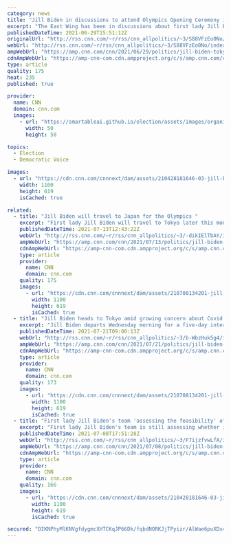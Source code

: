 ```yaml
---
category: news
title: "Jill Biden in discussions to attend Olympics Opening Ceremony in Tokyo"
excerpt: "The East Wing has been in discussions about first lady Jill Biden attending the Opening Ceremony for the Olympics in Tokyo next month, a White House official tells CNN.\n    \n"
publishedDateTime: 2021-06-29T15:51:12Z
originalUrl: "http://rss.cnn.com/~r/rss/cnn_allpolitics/~3/S88VFzEo0No/index.html"
webUrl: "http://rss.cnn.com/~r/rss/cnn_allpolitics/~3/S88VFzEo0No/index.html"
ampWebUrl: "https://amp.cnn.com/cnn/2021/06/29/politics/jill-biden-tokyo-olympics/index.html"
cdnAmpWebUrl: "https://amp-cnn-com.cdn.ampproject.org/c/s/amp.cnn.com/cnn/2021/06/29/politics/jill-biden-tokyo-olympics/index.html"
type: article
quality: 175
heat: 235
published: true

provider:
  name: CNN
  domain: cnn.com
  images:
    - url: "https://smartableai.github.io/election/assets/images/organizations/cnn.com-50x50.jpg"
      width: 50
      height: 50

topics:
  - Election
  - Democratic Voice

images:
  - url: "https://cdn.cnn.com/cnnnext/dam/assets/210428181646-03-jill-biden-first-100-days-super-tease.jpg"
    width: 1100
    height: 619
    isCached: true

related:
  - title: "Jill Biden will travel to Japan for the Olympics "
    excerpt: "First lady Jill Biden will travel to Tokyo later this month for the 2021 Olympic Summer Games, her office announced Tuesday after questions as to whether the trip could happen due to Covid-19 restrictions at the Games.\n    \n"
    publishedDateTime: 2021-07-13T12:43:22Z
    webUrl: "http://rss.cnn.com/~r/rss/cnn_allpolitics/~3/-dikIElTbAY/index.html"
    ampWebUrl: "https://amp.cnn.com/cnn/2021/07/13/politics/jill-biden-japan-olympics/index.html"
    cdnAmpWebUrl: "https://amp-cnn-com.cdn.ampproject.org/c/s/amp.cnn.com/cnn/2021/07/13/politics/jill-biden-japan-olympics/index.html"
    type: article
    provider:
      name: CNN
      domain: cnn.com
    quality: 175
    images:
      - url: "https://cdn.cnn.com/cnnnext/dam/assets/210708134201-jill-biden-0629-super-tease.jpg"
        width: 1100
        height: 619
        isCached: true
  - title: "Jill Biden heads to Tokyo amid growing concern about Covid and the Olympics"
    excerpt: "Jill Biden departs Wednesday morning for a five-day international trip to Tokyo, Japan, her first solo trip abroad as first lady of the United States.\n    \n"
    publishedDateTime: 2021-07-21T09:00:13Z
    webUrl: "http://rss.cnn.com/~r/rss/cnn_allpolitics/~3/b-WbzHuk5g4/index.html"
    ampWebUrl: "https://amp.cnn.com/cnn/2021/07/21/politics/jill-biden-tokyo-olympics-covid/index.html"
    cdnAmpWebUrl: "https://amp-cnn-com.cdn.ampproject.org/c/s/amp.cnn.com/cnn/2021/07/21/politics/jill-biden-tokyo-olympics-covid/index.html"
    type: article
    provider:
      name: CNN
      domain: cnn.com
    quality: 173
    images:
      - url: "https://cdn.cnn.com/cnnnext/dam/assets/210708134201-jill-biden-0629-super-tease.jpg"
        width: 1100
        height: 619
        isCached: true
  - title: "First lady Jill Biden's team 'assessing the feasibility' of attending the Tokyo Olympics"
    excerpt: "First lady Jill Biden's team is still assessing whether it's feasible for her to attend the Olympics in Tokyo after Japan's Olympics Committee announced all spectators will be banned from the venues of the Games in the host city and the nation declared a state of emergency in the city due to Covid-19.\n"
    publishedDateTime: 2021-07-08T17:51:28Z
    webUrl: "http://rss.cnn.com/~r/rss/cnn_allpolitics/~3/F7ijzfvwLfA/index.html"
    ampWebUrl: "https://amp.cnn.com/cnn/2021/07/08/politics/jill-biden-tokyo-olympics/index.html"
    cdnAmpWebUrl: "https://amp-cnn-com.cdn.ampproject.org/c/s/amp.cnn.com/cnn/2021/07/08/politics/jill-biden-tokyo-olympics/index.html"
    type: article
    provider:
      name: CNN
      domain: cnn.com
    quality: 166
    images:
      - url: "https://cdn.cnn.com/cnnnext/dam/assets/210428181646-03-jill-biden-first-100-days-super-tease.jpg"
        width: 1100
        height: 619
        isCached: true

secured: "DIKNPhyMlKNVgfdygmcXHTCKqJP66Dk/fqbdNORKJjTPyizr/AlWae6puXDx4MRdZTdkoUlJ98vgDcddBgTh6D4ecBQKehNXX/wMvRuieCDx5nR7LIRvmAPoy+Bqb/4KjeiPJk5ytIku5Juty6+aec0iQlIT/pQDy1c9zlKB27PBWaEbtqUYdhMlOvIkhP1wAimO6QLtB6eyfSx92Y8gVeoL46pqWzsUVXyNjMdkrWejkonRVUnrqYfQid/4UWoVr/aoNwVQxFui470uV88aKzDqHVxgB48R2TmqnFm0IcZTKAltJHznOWQE+eoo10TePnDMtxjl+vXjDct1o9ZVNZ+s9aR6rKN4gPdcEjX6pNY=;X5fW2kR5hSy9pVOBXpR3uQ=="
---
```


